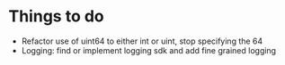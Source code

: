 # Things to do

* Refactor use of uint64 to either int or uint, stop specifying the 64
* Logging: find or implement logging sdk and add fine grained logging